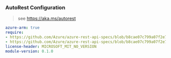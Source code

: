 ### AutoRest Configuration

> see https://aka.ms/autorest

``` yaml
azure-arm: true
require:
- https://github.com/Azure/azure-rest-api-specs/blob/b8cae07c799a07f2e779a9e301f639e9b85124b1/specification/hybridcompute/resource-manager/readme.md
- https://github.com/Azure/azure-rest-api-specs/blob/b8cae07c799a07f2e779a9e301f639e9b85124b1/specification/hybridcompute/resource-manager/readme.go.md
license-header: MICROSOFT_MIT_NO_VERSION
module-version: 0.1.0

```